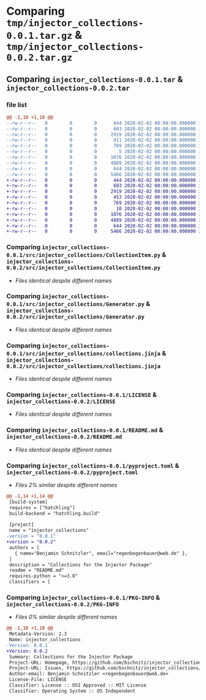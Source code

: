 # Comparing `tmp/injector_collections-0.0.1.tar.gz` & `tmp/injector_collections-0.0.2.tar.gz`

## Comparing `injector_collections-0.0.1.tar` & `injector_collections-0.0.2.tar`

### file list

```diff
@@ -1,10 +1,10 @@
--rw-r--r--   0        0        0      444 2020-02-02 00:00:00.000000 injector_collections-0.0.1/src/injector_collections/Collection.py
--rw-r--r--   0        0        0      603 2020-02-02 00:00:00.000000 injector_collections-0.0.1/src/injector_collections/CollectionItem.py
--rw-r--r--   0        0        0     2919 2020-02-02 00:00:00.000000 injector_collections-0.0.1/src/injector_collections/Generator.py
--rw-r--r--   0        0        0      411 2020-02-02 00:00:00.000000 injector_collections-0.0.1/src/injector_collections/__init__.py
--rw-r--r--   0        0        0      769 2020-02-02 00:00:00.000000 injector_collections-0.0.1/src/injector_collections/collections.jinja
--rw-r--r--   0        0        0        5 2020-02-02 00:00:00.000000 injector_collections-0.0.1/.gitignore
--rw-r--r--   0        0        0     1076 2020-02-02 00:00:00.000000 injector_collections-0.0.1/LICENSE
--rw-r--r--   0        0        0     4889 2020-02-02 00:00:00.000000 injector_collections-0.0.1/README.md
--rw-r--r--   0        0        0      644 2020-02-02 00:00:00.000000 injector_collections-0.0.1/pyproject.toml
--rw-r--r--   0        0        0     5466 2020-02-02 00:00:00.000000 injector_collections-0.0.1/PKG-INFO
+-rw-r--r--   0        0        0      444 2020-02-02 00:00:00.000000 injector_collections-0.0.2/src/injector_collections/Collection.py
+-rw-r--r--   0        0        0      603 2020-02-02 00:00:00.000000 injector_collections-0.0.2/src/injector_collections/CollectionItem.py
+-rw-r--r--   0        0        0     2919 2020-02-02 00:00:00.000000 injector_collections-0.0.2/src/injector_collections/Generator.py
+-rw-r--r--   0        0        0      453 2020-02-02 00:00:00.000000 injector_collections-0.0.2/src/injector_collections/__init__.py
+-rw-r--r--   0        0        0      769 2020-02-02 00:00:00.000000 injector_collections-0.0.2/src/injector_collections/collections.jinja
+-rw-r--r--   0        0        0       10 2020-02-02 00:00:00.000000 injector_collections-0.0.2/.gitignore
+-rw-r--r--   0        0        0     1076 2020-02-02 00:00:00.000000 injector_collections-0.0.2/LICENSE
+-rw-r--r--   0        0        0     4889 2020-02-02 00:00:00.000000 injector_collections-0.0.2/README.md
+-rw-r--r--   0        0        0      644 2020-02-02 00:00:00.000000 injector_collections-0.0.2/pyproject.toml
+-rw-r--r--   0        0        0     5466 2020-02-02 00:00:00.000000 injector_collections-0.0.2/PKG-INFO
```

### Comparing `injector_collections-0.0.1/src/injector_collections/CollectionItem.py` & `injector_collections-0.0.2/src/injector_collections/CollectionItem.py`

 * *Files identical despite different names*

### Comparing `injector_collections-0.0.1/src/injector_collections/Generator.py` & `injector_collections-0.0.2/src/injector_collections/Generator.py`

 * *Files identical despite different names*

### Comparing `injector_collections-0.0.1/src/injector_collections/collections.jinja` & `injector_collections-0.0.2/src/injector_collections/collections.jinja`

 * *Files identical despite different names*

### Comparing `injector_collections-0.0.1/LICENSE` & `injector_collections-0.0.2/LICENSE`

 * *Files identical despite different names*

### Comparing `injector_collections-0.0.1/README.md` & `injector_collections-0.0.2/README.md`

 * *Files identical despite different names*

### Comparing `injector_collections-0.0.1/pyproject.toml` & `injector_collections-0.0.2/pyproject.toml`

 * *Files 2% similar despite different names*

```diff
@@ -1,14 +1,14 @@
 [build-system]
 requires = ["hatchling"]
 build-backend = "hatchling.build"
 
 [project]
 name = "injector_collections"
-version = "0.0.1"
+version = "0.0.2"
 authors = [
   { name="Benjamin Schnitzler", email="regenbogenbauer@web.de" },
 ]
 description = "Collections for the Injector Package"
 readme = "README.md"
 requires-python = ">=3.8"
 classifiers = [
```

### Comparing `injector_collections-0.0.1/PKG-INFO` & `injector_collections-0.0.2/PKG-INFO`

 * *Files 0% similar despite different names*

```diff
@@ -1,10 +1,10 @@
 Metadata-Version: 2.3
 Name: injector_collections
-Version: 0.0.1
+Version: 0.0.2
 Summary: Collections for the Injector Package
 Project-URL: Homepage, https://github.com/bschnitz/injector_collections
 Project-URL: Issues, https://github.com/bschnitz/injector_collections/issues
 Author-email: Benjamin Schnitzler <regenbogenbauer@web.de>
 License-File: LICENSE
 Classifier: License :: OSI Approved :: MIT License
 Classifier: Operating System :: OS Independent
```

